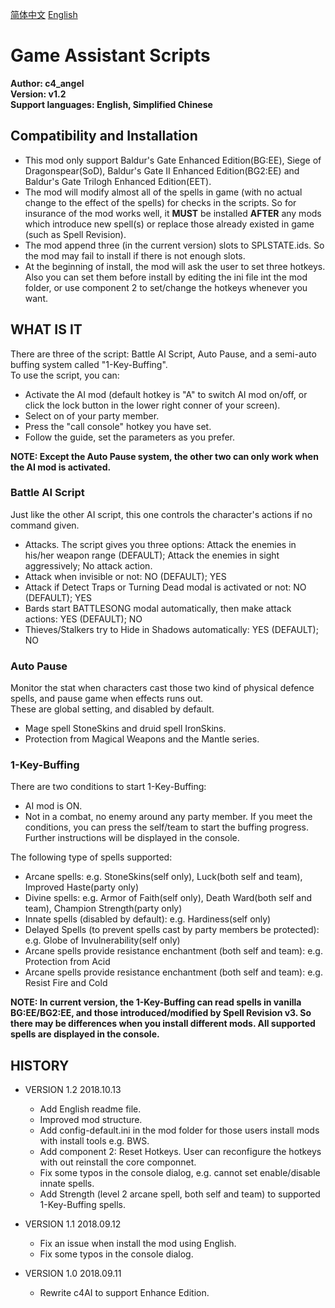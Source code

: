 [简体中文](https://github.com/Sebastian-c4/Game_Assistant_Scripts) [English](README-EN.md)

# Game Assistant Scripts

**Author: c4_angel**  
**Version: v1.2**  
**Support languages: English, Simplified Chinese**

## Compatibility and Installation
- This mod only support Baldur's Gate Enhanced Edition(BG:EE), Siege of Dragonspear(SoD), Baldur's Gate II Enhanced Edition(BG2:EE) and Baldur's Gate Trilogh Enhanced Edition(EET).
- The mod will modify almost all of the spells in game (with no actual change to the effect of the spells) for checks in the scripts. So for insurance of the mod works well, it **MUST** be installed **AFTER** any mods which introduce new spell(s) or replace those already existed in game (such as Spell Revision). 
- The mod append three (in the current version) slots to SPLSTATE.ids. So the mod may fail to install if there is not enough slots.
- At the beginning of install, the mod will ask the user to set three hotkeys. Also you can set them before install by editing the ini file int the mod folder, or use component 2 to set/change the hotkeys whenever you want.

## WHAT IS IT
There are three of the script: Battle AI Script, Auto Pause, and a semi-auto buffing system called "1-Key-Buffing".  
To use the script, you can:
- Activate the AI mod (default hotkey is "A" to switch AI mod on/off, or click the lock button in the lower right conner of your screen).
- Select on of your party member.
- Press the "call console" hotkey you have set. 
- Follow the guide, set the parameters as you prefer.

**NOTE: Except the Auto Pause system, the other two can only work when the AI mod is activated.**

### Battle AI Script
Just like the other AI script, this one controls the character's actions if no command given.
- Attacks. The script gives you three options: Attack the enemies in his/her weapon range (DEFAULT); Attack the enemies in sight aggressively; No attack action.
- Attack when invisible or not: NO (DEFAULT); YES
- Attack if Detect Traps or Turning Dead modal is activated or not: NO (DEFAULT); YES
- Bards start BATTLESONG modal automatically, then make attack actions: YES (DEFAULT); NO
- Thieves/Stalkers try to Hide in Shadows automatically: YES (DEFAULT); NO

### Auto Pause
Monitor the stat when characters cast those two kind of physical defence spells, and pause game when effects runs out.  
These are global setting, and disabled by default.
- Mage spell StoneSkins and druid spell IronSkins.
- Protection from Magical Weapons and the Mantle series.
	
### 1-Key-Buffing
There are two conditions to start 1-Key-Buffing: 
- AI mod is ON.
- Not in a combat, no enemy around any party member.
If you meet the conditions, you can press the self/team to start the buffing progress. Further instructions will be displayed in the console.

The following type of spells supported: 
- Arcane spells: e.g. StoneSkins(self only), Luck(both self and team), Improved Haste(party only)
- Divine spells: e.g. Armor of Faith(self only), Death Ward(both self and team), Champion Strength(party only)
- Innate spells (disabled by default): e.g. Hardiness(self only)
- Delayed Spells (to prevent spells cast by party members be protected): e.g. Globe of Invulnerability(self only)
- Arcane spells provide resistance enchantment (both self and team): e.g. Protection from Acid
- Arcane spells provide resistance enchantment (both self and team): e.g. Resist Fire and Cold
	
**NOTE: In current version, the 1-Key-Buffing can read spells in vanilla BG:EE/BG2:EE, and those introduced/modified by Spell Revision v3. So there may be differences when you install different mods. All supported spells are displayed in the console.**


## HISTORY

- VERSION 1.2 2018.10.13
	- Add English readme file.
	- Improved mod structure.
	- Add config-default.ini in the mod folder for those users install mods with install tools e.g. BWS.
	- Add component 2: Reset Hotkeys. User can reconfigure the hotkeys with out reinstall the core componnet.
	- Fix some typos in the console dialog, e.g. cannot set enable/disable innate spells.
	- Add Strength (level 2 arcane spell, both self and team) to supported 1-Key-Buffing spells.

- VERSION 1.1 2018.09.12 
	- Fix an issue when install the mod using English.
	- Fix some typos in the console dialog.

- VERSION 1.0 2018.09.11
	- Rewrite c4AI to support Enhance Edition.

